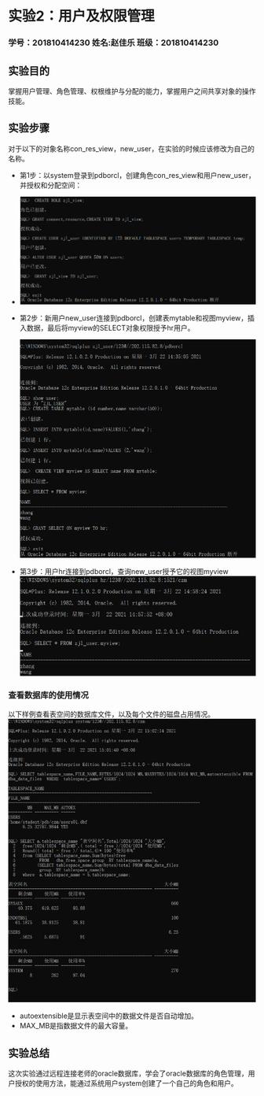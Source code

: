# 实验2：用户及权限管理

### 学号：201810414230 姓名:赵佳乐    班级：201810414230

## 实验目的

掌握用户管理、角色管理、权根维护与分配的能力，掌握用户之间共享对象的操作技能。

## 实验步骤

对于以下的对象名称con_res_view，new_user，在实验的时候应该修改为自己的名称。

- 第1步：以system登录到pdborcl，创建角色con_res_view和用户new_user，并授权和分配空间：
- ![图片1](photo1.png)

- 第2步：新用户new_user连接到pdborcl，创建表mytable和视图myview，插入数据，最后将myview的SELECT对象权限授予hr用户。
  
  ![图片2](photo2.png)
  
- 第3步：用户hr连接到pdborcl，查询new_user授予它的视图myview
![图片3](photo3.png)

### 查看数据库的使用情况

以下样例查看表空间的数据库文件，以及每个文件的磁盘占用情况。
![图片4](photo4.png)

- autoextensible是显示表空间中的数据文件是否自动增加。
- MAX_MB是指数据文件的最大容量。

## 实验总结

这次实验通过远程连接老师的oracle数据库，学会了oracle数据库的角色管理，用户授权的使用方法，能通过系统用户system创建了一个自己的角色和用户。

